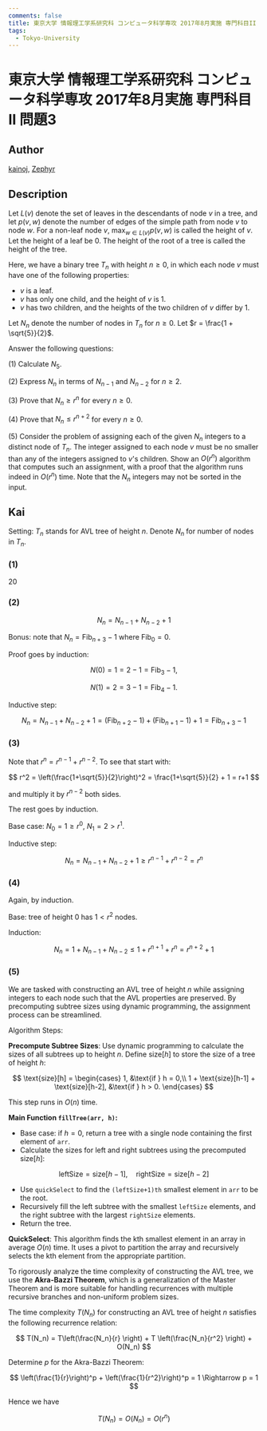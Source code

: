 ```yaml
---
comments: false
title: 東京大学 情報理工学系研究科 コンピュータ科学専攻 2017年8月実施 専門科目II 問題3
tags:
  - Tokyo-University
---
```

# 東京大学 情報理工学系研究科 コンピュータ科学専攻 2017年8月実施 専門科目II 問題3

## **Author**
[kainoj](https://github.com/kainoj/utokyo-cs), [Zephyr](https://inshi-notes.zephyr-zdz.space/Solutions/IS_CS/2018S/IS_CS-2018S2-03)

## **Description**
Let $L(v)$ denote the set of leaves in the descendants of node $v$ in a tree, and let $p(v, w)$ denote the number of edges of the simple path from node $v$ to node $w$. For a non-leaf node $v$, $\max_{w \in L(v)} p(v, w)$ is called the height of $v$. Let the height of a leaf be $0$. The height of the root of a tree is called the height of the tree.

Here, we have a binary tree $T_n$ with height $n \geq 0$, in which each node $v$ must have one of the following properties:

- $v$ is a leaf.
- $v$ has only one child, and the height of $v$ is $1$.
- $v$ has two children, and the heights of the two children of $v$ differ by $1$.

Let $N_n$ denote the number of nodes in $T_n$ for $n \geq 0$. Let $r = \frac{1 + \sqrt{5}}{2}$.

Answer the following questions:

(1) Calculate $N_5$.

(2) Express $N_n$ in terms of $N_{n-1}$ and $N_{n-2}$ for $n \geq 2$.

(3) Prove that $N_n \geq r^n$ for every $n \geq 0$.

(4) Prove that $N_n \leq r^{n+2}$ for every $n \geq 0$.

(5) Consider the problem of assigning each of the given $N_n$ integers to a distinct node of $T_n$. The integer assigned to each node $v$ must be no smaller than any of the integers assigned to $v$'s children. Show an $O(r^n)$ algorithm that computes such an assignment, with a proof that the algorithm runs indeed in $O(r^n)$ time. Note that the $N_n$ integers may not be sorted in the input.

## **Kai**
Setting: $T_n$ stands for AVL tree of height $n$.
Denote $N_n$ for number of nodes in $T_n$.

### (1)
$20$

### (2)

$$
N_n = N_{n-1} + N_{n-2} + 1 
$$

Bonus: note that $N_n = \text{Fib}_{n+3} - 1$  where $\text{Fib}_0 = 0$.

Proof goes by induction:

$$
N(0) = 1 = 2 - 1 = \text{Fib}_3 - 1,
$$

$$
N(1) = 2 = 3 - 1 = \text{Fib}_4 - 1.
$$

Inductive step:

$$
N_n = N_{n-1} + N_{n-2} + 1 = (\text{Fib}_{n+2} - 1) + (\text{Fib}_{n+1} - 1) + 1 = \text{Fib}_{n+3}-1    
$$

### (3)
Note that $r^n = r^{n-1} + r^{n-2}$.
To see that start with:

$$
 r^2 = \left(\frac{1+\sqrt{5}}{2}\right)^2 = \frac{1+\sqrt{5}}{2} + 1 = r+1   
$$

and multiply it by $r^{n-2}$ both sides.

The rest goes by induction. 

Base case: $N_0 = 1 \geq r^0$, $N_1 = 2 > r^1$.

Inductive step:

$$
N_n = N_{n-1} + N_{n-2} + 1 \geq r^{n-1} + r^{n-2} = r^n
$$

### (4)
Again, by induction.

Base: tree of height $0$ has $1< r^2$ nodes.

Induction:

$$
N_n = 1 + N_{n-1} + N_{n-2} \leq 1 + r^{n+1} + r^{n} = r^{n+2} + 1
$$

### (5)
We are tasked with constructing an AVL tree of height $n$ while assigning integers to each node such that the AVL properties are preserved. By precomputing subtree sizes using dynamic programming, the assignment process can be streamlined.

Algorithm Steps:

**Precompute Subtree Sizes**: Use dynamic programming to calculate the sizes of all subtrees up to height $n$. Define $\text{size}[h]$ to store the size of a tree of height $h$:

$$
\text{size}[h] = \begin{cases}
  1, &\text{if } h = 0,\\
  1 + \text{size}[h-1] + \text{size}[h-2], &\text{if } h > 0.
\end{cases}
$$

This step runs in $O(n)$ time.

**Main Function `fillTree(arr, h)`:**

- Base case: if $h=0$, return a tree with a single node containing the first element of `arr`.
- Calculate the sizes for left and right subtrees using the precomputed $\text{size}[h]$:

$$
\text{leftSize} = \text{size}[h-1], \quad \text{rightSize} = \text{size}[h-2]
$$

- Use `quickSelect` to find the `(leftSize+1)th` smallest element in `arr` to be the root.
- Recursively fill the left subtree with the smallest `leftSize` elements, and the right subtree with the largest `rightSize` elements.
- Return the tree.

**QuickSelect**: This algorithm finds the kth smallest element in an array in average $O(n)$ time. It uses a pivot to partition the array and recursively selects the kth element from the appropriate partition.

To rigorously analyze the time complexity of constructing the AVL tree, we use the **Akra-Bazzi Theorem**, which is a generalization of the Master Theorem and is more suitable for handling recurrences with multiple recursive branches and non-uniform problem sizes.

The time complexity $T(N_n)$ for constructing an AVL tree of height $n$ satisfies the following recurrence relation:

$$
T(N_n) = T\left(\frac{N_n}{r} \right) + T \left(\frac{N_n}{r^2} \right) + O(N_n)
$$

Determine $p$ for the Akra-Bazzi Theorem:

$$
\left(\frac{1}{r}\right)^p + \left(\frac{1}{r^2}\right)^p = 1 \Rightarrow p = 1
$$

Hence we have

$$
T(N_n) = O(N_n) = O(r^n)
$$
